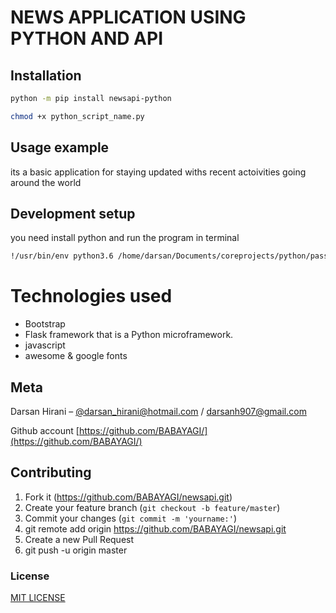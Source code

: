 # NEWS APPLICATION USING PYTHON AND API


## Installation


```sh
python -m pip install newsapi-python
```
```sh
chmod +x python_script_name.py
```
## Usage example
its a basic application for staying updated withs recent actoivities going around the world
## Development setup

you need install python and run the program in terminal

```sh
!/usr/bin/env python3.6 /home/darsan/Documents/coreprojects/python/passwordlocker/password-vault.py
```
# Technologies used
* Bootstrap 
* Flask framework that is a Python microframework.
* javascript
* awesome & google fonts

## Meta

Darsan Hirani – [@darsan_hirani@hotmail.com](https://twitter.com/darsan_hirani) / darsanh907@gmail.com

Github account [https://github.com/BABAYAGI/](https://github.com/BABAYAGI/)

## Contributing

1. Fork it (<https://github.com/BABAYAGI/newsapi.git>)
2. Create your feature branch (`git checkout -b feature/master`)
3. Commit your changes (`git commit -m 'yourname:'`)
4. git remote add origin https://github.com/BABAYAGI/newsapi.git
5. Create a new Pull Request
6. git push -u origin master


[npm-downloads]: https://img.shields.io/npm/dm/datadog-metrics.svg?style=flat-square

[wiki]: https://github.com/yourname/yourproject/wiki

### License

[MIT LICENSE](LICENSE)